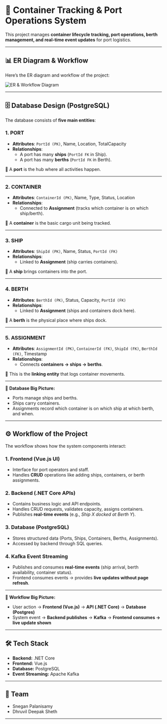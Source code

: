 # 🚢 Container Tracking & Port Operations System

This project manages **container lifecycle tracking, port operations, berth management, and real-time event updates** for port logistics.

---

## 📊 ER Diagram & Workflow

Here’s the ER diagram and workflow of the project:

![ER & Workflow Diagram](https://i.postimg.cc/mZ592xMT/Screenshot-2025-09-27-152440.png)

---

## 🗄 Database Design (PostgreSQL)

The database consists of **five main entities**:

### **1. PORT**
- **Attributes**: `PortId (PK)`, Name, Location, TotalCapacity  
- **Relationships**:  
  - A port has many **ships** (`PortId FK` in Ship).  
  - A port has many **berths** (`PortId FK` in Berth).  

🔑 A **port** is the hub where all activities happen.

---

### **2. CONTAINER**
- **Attributes**: `ContainerId (PK)`, Name, Type, Status, Location  
- **Relationships**:  
  - Connected to **Assignment** (tracks which container is on which ship/berth).  

🔑 A **container** is the basic cargo unit being tracked.

---

### **3. SHIP**
- **Attributes**: `ShipId (PK)`, Name, Status, `PortId (FK)`  
- **Relationships**:  
  - Linked to **Assignment** (ship carries containers).  

🔑 A **ship** brings containers into the port.

---

### **4. BERTH**
- **Attributes**: `BerthId (PK)`, Status, Capacity, `PortId (FK)`  
- **Relationships**:  
  - Linked to **Assignment** (ships and containers dock here).  

🔑 A **berth** is the physical place where ships dock.

---

### **5. ASSIGNMENT**
- **Attributes**: `AssignmentId (PK)`, `ContainerId (FK)`, `ShipId (FK)`, `BerthId (FK)`, Timestamp  
- **Relationships**:  
  - Connects **containers → ships → berths**.  

🔑 This is the **linking entity** that logs container movements.

---

📌 **Database Big Picture:**  
- Ports manage ships and berths.  
- Ships carry containers.  
- Assignments record which container is on which ship at which berth, and when.  

---

## ⚙️ Workflow of the Project

The workflow shows how the system components interact:

### **1. Frontend (Vue.js UI)**
- Interface for port operators and staff.  
- Handles **CRUD** operations like adding ships, containers, or berth assignments.  

### **2. Backend (.NET Core APIs)**
- Contains business logic and API endpoints.  
- Handles CRUD requests, validates capacity, assigns containers.  
- Publishes **real-time events** (e.g., *Ship X docked at Berth Y*).  

### **3. Database (PostgreSQL)**
- Stores structured data (Ports, Ships, Containers, Berths, Assignments).  
- Accessed by backend through SQL queries.  

### **4. Kafka Event Streaming**
- Publishes and consumes **real-time events** (ship arrival, berth availability, container status).  
- Frontend consumes events → provides **live updates without page refresh**.  

---

📌 **Workflow Big Picture:**  
- User action → **Frontend (Vue.js)** → **API (.NET Core)** → **Database (Postgres)**  
- System event → **Backend publishes** → **Kafka** → **Frontend consumes → live update shown**  

---

## 🛠 Tech Stack

- **Backend:** .NET Core  
- **Frontend:** Vue.js  
- **Database:** PostgreSQL  
- **Event Streaming:** Apache Kafka  

---

## 👥 Team

- Snegan Palanisamy  
- Dhruvil Deepak Sheth  

---

